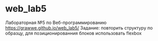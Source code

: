# web_lab5
Лабораторная №5 по Веб-программированию
https://grawwe.github.io/web_lab5/
Задание: повторить структуру по образцу, для позиционированния блоков использовать flexbox
